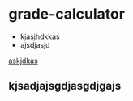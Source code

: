 # grade-calculator

- kjasjhdkkas
- ajsdjasjd

[askjdkas](https://google.com)

## kjsadjajsgdjasgdjgajs